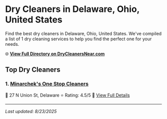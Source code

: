 # Dry Cleaners in Delaware, Ohio, United States

Find the best dry cleaners in Delaware, Ohio, United States. We've compiled a list of 1 dry cleaning services to help you find the perfect one for your needs.

🌐 **[View Full Directory on DryCleanersNear.com](https://drycleanersnear.com/city/US/Ohio/Delaware)**

## Top Dry Cleaners

### 1. [Minarchek's One Stop Cleaners](https://drycleanersnear.com/dryCleaner/689aa0332abe37ea0a656141/minarchek-s-one-stop-cleaners)
📍 27 N Union St, Delaware
⭐ Rating: 4.5/5
🔗 [View Full Details](https://drycleanersnear.com/dryCleaner/689aa0332abe37ea0a656141/minarchek-s-one-stop-cleaners)


---

*Last updated: 8/23/2025*
